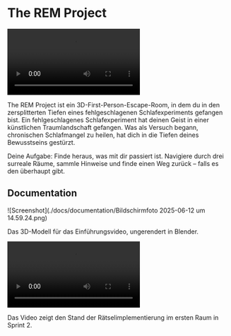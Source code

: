 # The REM Project
![Logo](./docs/design/rem-logo.mp4)


The REM Project ist ein 3D-First-Person-Escape-Room, in dem du in den zersplitterten Tiefen eines fehlgeschlagenen Schlafexperiments gefangen bist. 
Ein fehlgeschlagenes Schlafexperiment hat deinen Geist in einer künstlichen Traumlandschaft gefangen.
Was als Versuch begann, chronischen Schlafmangel zu heilen, hat dich in die Tiefen deines Bewusstseins gestürzt.

Deine Aufgabe:
Finde heraus, was mit dir passiert ist. Navigiere durch drei surreale Räume, sammle Hinweise und finde einen Weg zurück – 
falls es den überhaupt gibt.

## Documentation

![Screenshot](./docs/documentation/Bildschirmfoto 2025-06-12 um 14.59.24.png)

Das 3D-Modell für das Einführungsvideo, ungerendert in Blender.

![Video](./docs/documentation/Screen_video_Raum1.mp4)

Das Video zeigt den Stand der Rätselimplementierung im ersten Raum in Sprint 2.
